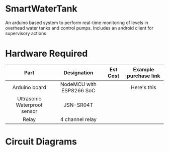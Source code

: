 # SmartWaterTank
An arduino based system to perform real-time monitoring of levels in overhead water tanks and control pumps. Includes an android client for supervisory actions

# Hardware Required

| Part                           | Designation                         |  Est Cost         | Example purchase link     |
| :---:                          |    :----:                           |   :---:           |       :---:               |
| Arduino board                  | NodeMCU with ESP8266 SoC                    |                   | Here's this               |
| Ultrasonic Waterproof sensor   | JSN-SR04T                           |                   |                           |
| Relay                          | 4 channel relay                     |                   |                           |

# Circuit Diagrams
